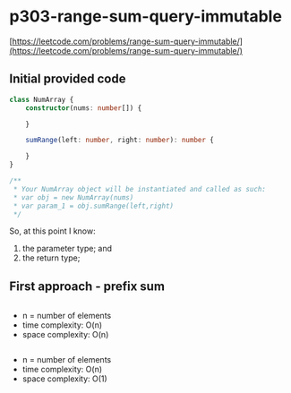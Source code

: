 # p303-range-sum-query-immutable
[https://leetcode.com/problems/range-sum-query-immutable/](https://leetcode.com/problems/range-sum-query-immutable/)

## Initial provided code
```Typescript
class NumArray {
    constructor(nums: number[]) {

    }

    sumRange(left: number, right: number): number {

    }
}

/**
 * Your NumArray object will be instantiated and called as such:
 * var obj = new NumArray(nums)
 * var param_1 = obj.sumRange(left,right)
 */
```

So, at this point I know:
1. the parameter type; and
2. the return type;

## First approach - prefix sum

```Typescript

```

- n = number of elements
- time complexity: O(n)
- space complexity: O(n)

```Typescript

```

- n = number of elements
- time complexity: O(n)
- space complexity: O(1)